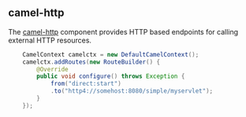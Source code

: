 ## camel-http

The [camel-http](http://camel.apache.org/http4.html) component provides HTTP based endpoints for calling external HTTP resources.

```java
    CamelContext camelctx = new DefaultCamelContext();
    camelctx.addRoutes(new RouteBuilder() {
        @Override
        public void configure() throws Exception {
            from("direct:start")
            .to("http4://somehost:8080/simple/myservlet");
        }
    });
```
